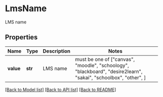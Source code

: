 # LmsName

LMS name

## Properties
Name | Type | Description | Notes
------------ | ------------- | ------------- | -------------
**value** | **str** | LMS name |  must be one of ["canvas", "moodle", "schoology", "blackboard", "desire2learn", "sakai", "schoolbox", "other", ]

[[Back to Model list]](../README.md#documentation-for-models) [[Back to API list]](../README.md#documentation-for-api-endpoints) [[Back to README]](../README.md)


